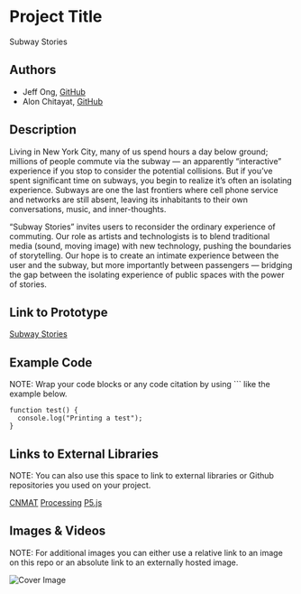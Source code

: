 # Project Title
Subway Stories

## Authors
- Jeff Ong, [GitHub](http://www.github.com/jffng "GitHub")
- Alon Chitayat, [GitHub](http://www.github.com/animishmish "GitHub")

## Description
Living in New York City, many of us spend hours a day below ground; millions of people commute via the subway — an apparently “interactive” experience if you stop to consider the potential collisions. But if you’ve spent significant time on subways, you begin to realize it’s often an isolating experience. Subways are one the last frontiers where cell phone service and networks are still absent, leaving its inhabitants to their own conversations, music, and inner-thoughts. 

“Subway Stories” invites users to reconsider the ordinary experience of commuting. Our role as artists and technologists is to blend traditional media (sound, moving image) with new technology, pushing the boundaries of storytelling. Our hope is to create an intimate experience between the user and the subway, but more importantly between passengers — bridging the gap between the isolating experience of public spaces with the power of stories.

## Link to Prototype
[Subway Stories](http://www.subwaystories.net "Subway Stories Home")

## Example Code
NOTE: Wrap your code blocks or any code citation by using ``` like the example below.
```
function test() {
  console.log("Printing a test");
}
```
## Links to External Libraries
 NOTE: You can also use this space to link to external libraries or Github repositories you used on your project.

[CNMAT](http://archive.cnmat.berkeley.edu/OpenSoundControl/ "OSC / CNMAT")
[Processing](http://processing.org/ "Processing")
[P5.js](http://archive.cnmat.berkeley.edu/OpenSoundControl/ "Processing")

## Images & Videos
NOTE: For additional images you can either use a relative link to an image on this repo or an absolute link to an externally hosted image.

![Cover Image](http://www.subwaystories.net/wp-content/uploads/2013/12/slidshow_template_people1.jpg "Cover Image")

